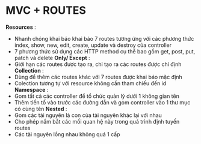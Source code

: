 # MVC + ROUTES

**Resources** :
- Nhanh chóng khai báo khai báo 7 routes tương ứng với các phương thức index, show, new, edit, create, update và destroy của controller
- 7 phương thức sử dụng các HTTP method cụ thể bao gồm get, post, put, patch và delete
**Only/ Except** :
- Giới hạn các routes được tạo ra, chỉ tạo ra các routes được chỉ định 
**Collection** :
- Dùng để  thêm các routes khác với 7 routes được khai báo mặc định 
- Colection tương tự với resource không cần tham chiếu đến id
**Namespace** :
- Gom tất cả các controller để  tổ chức quản lý dưới 1 không gian tên
- Thêm tiền tố  vào trước các đường dẫn và gom controller vào 1 thư mục có cùng tên
**Nested** :
- Gom các tài nguyên là con của tài nguyên khác lại với nhau
- Cho phép nắm bắt các mối quan hệ này trong quá trình định tuyến routes
- Các tài nguyên lồng nhau không quá 1 cấp
